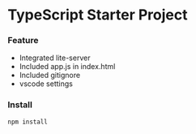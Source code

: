 # TypeScript Starter Project

### Feature
- Integrated lite-server
- Included app.js in index.html
- Included gitignore
- vscode settings

### Install
```
npm install
```